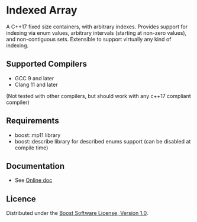 # Indexed Array

A C++17 fixed size containers, with arbitrary indexes. Provides support
for indexing via enum values, arbitrary intervals (starting at non-zero
values), and non-contiguous sets. Extensible to support virtually any
kind of indexing.

## Supported Compilers

* GCC 9 and later
* Clang 11 and later

(Not tested with other compilers, but should work with any c++17 compliant
compiler)

## Requirements

* boost::mp11 library
* boost::describe library for described enums support (can be disabled at
  compile time)

## Documentation

* See [Online doc](https://julien-blanc-tgcm.github.io/indexed_array/)

## Licence

Distributed under the
[Boost Software License, Version 1.0](http://boost.org/LICENSE_1_0.txt).
